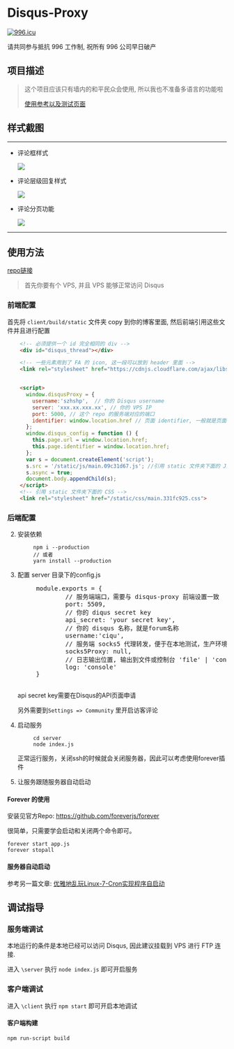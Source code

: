# Disqus-Proxy

[![996.icu](https://img.shields.io/badge/link-996.icu-red.svg)](https://996.icu)

请共同参与抵抗 996 工作制, 祝所有 996 公司早日破产

## 项目描述

>这个项目应该只有墙内的和平民众会使用, 所以我也不准备多语言的功能啦
>
>[ 使用参考以及测试页面](http://szhshp.org/tech/2018/09/16/disqusrebuild2.html)
>


## 样式截图

------
- 评论框样式
   
   ![]( https://i.postimg.cc/mrqknRWX/Image_036.png  )
   
- 评论层级回复样式
   
   ![]( https://i.postimg.cc/4yRdJ5dp/Image_037.png  )

- 评论分页功能

   ![]( https://i.postimg.cc/9M705SWW/Image_038.png )

------


## 使用方法

[repo链接](https://github.com/szhielelp/disqus-proxy)

>首先你要有个 VPS, 并且 VPS 能够正常访问 Disqus

### 前端配置

首先将 `client/build/static` 文件夹 copy 到你的博客里面, 然后前端引用这些文件并且进行配置

```html
    <!-- 必须提供一个 id 完全相同的 div -->
    <div id="disqus_thread"></div>

    <!-- 一些元素用到了 FA 的 icon, 这一段可以放到 header 里面 -->
    <link rel="stylesheet" href="https://cdnjs.cloudflare.com/ajax/libs/font-awesome/4.7.0/css/font-awesome.min.css">


    <script>
      window.disqusProxy = {
        username:'szhshp',  // 你的 Disqus username
        server: 'xxx.xx.xxx.xx', // 你的 VPS IP
        port: 5000, // 这个 repo 的服务端对应的端口
        identifier: window.location.href // 页面 identifier, 一般就是页面 url
      };
      window.disqus_config = function () {
        this.page.url = window.location.href;
        this.page.identifier = window.location.href;
      };
      var s = document.createElement('script');
      s.src = '/static/js/main.09c31d67.js'; //引用 static 文件夹下面的 JS
      s.async = true;
      document.body.appendChild(s);
    </script>
    <!-- 引用 static 文件夹下面的 CSS -->
    <link rel="stylesheet" href="/static/css/main.331fc925.css"> 
```

### 后端配置

2. 安装依赖
    
            npm i --production
            // 或者
            yarn install --production
    
3. 配置 server 目录下的config.js
    
    <pre class="brush: js">
        module.exports = {
                // 服务端端口，需要与 disqus-proxy 前端设置一致
                port: 5509,
                // 你的 diqus secret key
                api_secret: 'your secret key',
                // 你的 disqus 名称，就是forum名称
                username:'ciqu',
                // 服务端 socks5 代理转发，便于在本地测试，生产环境通常为 null
                socks5Proxy: null,
                // 日志输出位置, 输出到文件或控制台 'file' | 'console'
                log: 'console'
        }
    </pre>

    api secret key需要在Disqus的API页面申请

    另外需要到`Settings => Community` 里开启访客评论

4. 启动服务

            cd server
            node index.js

    正常运行服务，关闭ssh的时候就会关闭服务器，因此可以考虑使用forever插件

5. 让服务跟随服务器自动启动  



#### Forever 的使用

安装见官方Repo: [    https://github.com/foreverjs/forever   ](https://github.com/foreverjs/forever)


很简单，只需要学会启动和关闭两个命令即可。

```
forever start app.js
forever stopall
```

#### 服务器自动启动

参考另一篇文章:  [优雅地乱玩Linux-7-Cron实现程序自启动](http://szhshp.org/tech/2017/08/26/croninlinux.html)


## 调试指导

### 服务端调试

本地运行的条件是本地已经可以访问 Disqus, 因此建议挂载到 VPS 进行 FTP 连接.

进入 `\server` 执行 `node index.js` 即可开启服务

### 客户端调试

进入 `\client` 执行 `npm start` 即可开启本地调试

#### 客户端构建

```
npm run-script build
```

